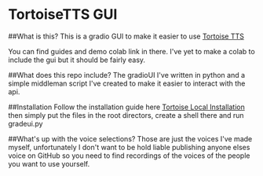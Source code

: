# TortoiseTTS GUI
##What is this?
This is a gradio GUI to make it easier to use [Tortoise TTS](https://github.com/neonbjb/tortoise-tts)

You can find guides and demo colab link in there. I've yet to make a colab to include the gui but it should be fairly easy.

##What does this repo include?
The gradioUI I've written in python and a simple middleman script I've created to make it easier to interact with the api.

##Installation
Follow the installation guide here [Tortoise Local Installation](https://github.com/neonbjb/tortoise-tts#local-installation) then simply put the files in the root directors, create a shell there and run gradeui.py

##What's up with the voice selections?
Those are just the voices I've made myself, unfortunately I don't want to be hold liable publishing anyone elses voice on GitHub so you need to find recordings of the voices of the people you want to use yourself.
